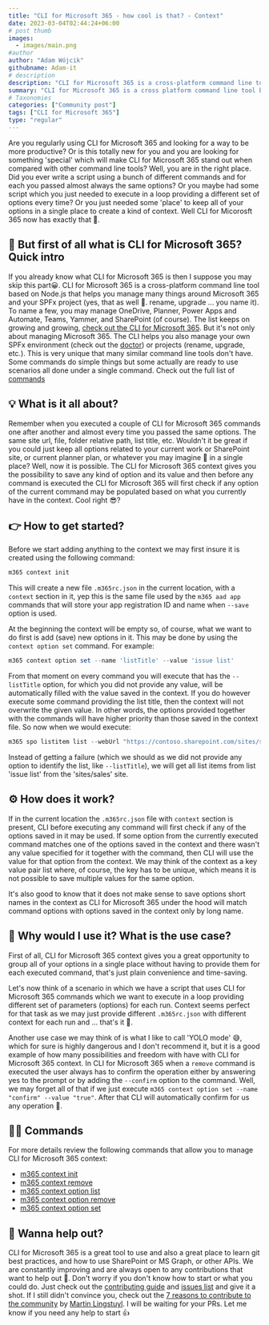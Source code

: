 ```yaml
---
title: "CLI for Microsoft 365 - how cool is that? - Context"
date: 2023-03-04T02:44:24+06:00
# post thumb
images:
  - images/main.png
#author
author: "Adam Wójcik"
githubname: Adam-it
# description
description: "CLI for Microsoft 365 is a cross-platform command line tool based on Node.js that helps you manage many things around Microsoft 365 and your SPFx project (yes, that as well 🤩. rename, upgrade ... you name it). You may manage OneDrive, Planner, Power Apps and Automate, Teams, Yammer, SharePoint (of course). The list keeps on growing and growing. Let's check some tips and tricks which may improve your experience with CLI for Microsoft 365."
summary: "CLI for Microsoft 365 is a cross platform command line tool based on Node.js that helps you manage many things around Microsoft 365 and your SPFx project (yes, that as well 🤩. rename, upgrade ... you name it). You may manage OneDrive, Planner, Power Apps and Automate, Teams, Yammer, SharePoint (of course). The list keeps on growing and growing. Lets check some tips and tricks which may improve your experience with CLI for Microsoft 365."
# Taxonomies
categories: ["Community post"]
tags: ["CLI for Microsoft 365"]
type: "regular" 
---
```


Are you regularly using CLI for Microsoft 365 and looking for a way to be more productive? Or is this totally new for you and you are looking for something 'special' which will make CLI for Microsoft 365 stand out when compared with other command line tools? Well, you are in the right place. Did you ever write a script using a bunch of different commands and for each you passed almost always the same options? Or you maybe had some script which you just needed to execute in a loop providing a different set of options every time? Or you just needed some 'place' to keep all of your options in a single place to create a kind of context. Well CLI for Micorosft 365 now has exactly that 🤩.

## 🤔 But first of all what is CLI for Microsoft 365? Quick intro

If you already know what CLI for Microsoft 365 is then I suppose you may skip this part😀. CLI for Microsoft 365 is a cross-platform command line tool based on Node.js that helps you manage many things around Microsoft 365 and your SPFx project (yes, that as well 🤩. rename, upgrade ... you name it). To name a few, you may manage OneDrive, Planner, Power Apps and Automate, Teams, Yammer, and SharePoint (of course). The list keeps on growing and growing, [check out the CLI for Microsoft 365](https://pnp.github.io/cli-microsoft365/). But it's not only about managing Microsoft 365. The CLI helps you also manage your own SPFx environment (check out the [doctor](https://pnp.github.io/cli-microsoft365/cmd/spfx/spfx-doctor/)) or projects (rename, upgrade, etc.). This is very unique that many similar command line tools don't have. Some commands do simple things but some actually are ready to use scenarios all done under a single command. Check out the full list of [commands](https://pnp.github.io/cli-microsoft365/cmd/login/#usage)

## 💡 What is it all about?

Remember when you executed a couple of CLI for Microsoft 365 commands one after another and almost every time you passed the same options. The same site url, file, folder relative path, list title, etc. Wouldn't it be great if you could just keep all options related to your current work or SharePoint site, or current planner plan, or whatever you may imagine 🧠 in a single place? Well, now it is possible. The CLI for Microsoft 365 context gives you the possibility to save any kind of option and its value and then before any command is executed the CLI for Microsoft 365 will first check if any option of the current command may be populated based on what you currently have in the context. Cool right 😎?

## 👉 How to get started?

Before we start adding anything to the context we may first insure it is created using the following command:

```powershell
m365 context init
```

This will create a new file `.m365rc.json` in the current location, with a `context` section in it, yep this is the same file used by the `m365 aad app` commands that will store your app registration ID and name when `--save` option is used.

At the beginning the context will be empty so, of course, what we want to do first is add (save) new options in it. This may be done by using the `context option set` command. For example:

```powershell
m365 context option set --name 'listTitle' --value 'issue list'
```

From that moment on every command you will execute that has the `--listTitle` option, for which you did not provide any value, will be automatically filled with the value saved in the context. If you do however execute some command providing the list title, then the context will not overwrite the given value. In other words, the options provided together with the commands will have higher priority than those saved in the context file. So now when we would execute:

```powershell
m365 spo listitem list --webUrl "https://contoso.sharepoint.com/sites/sales"
```

Instead of getting a failure (which we should as we did not provide any option to identify the list, like `--listTitle`), we will get all list items from list 'issue list' from the 'sites/sales' site.

## ⚙️ How does it work?

If in the current location the `.m365rc.json` file with `context` section is present, CLI before executing any command will first check if any of the options saved in it may be used. If some option from the currently executed command matches one of the options saved in the context and there wasn't any value specified for it together with the command, then CLI will use the value for that option from the context. We may think of the context as a key value pair list where, of course, the key has to be unique, which means it is not possible to save multiple values for the same option.

It's also good to know that it does not make sense to save options short names in the context as CLI for Microsoft 365 under the hood will match command options with options saved in the context only by long name.

## 📑 Why would I use it? What is the use case?

First of all, CLI for Microsoft 365 context gives you a great opportunity to group all of your options in a single place without having to provide them for each executed command, that's just plain convenience and time-saving. 

Let's now think of a scenario in which we have a script that uses CLI for Microsoft 365 commands which we want to execute in a loop providing different set of parameters (options) for each run. Context seems perfect for that task as we may just provide different `.m365rc.json` with different context for each run and ... that's it 🙂.

Another use case we may think of is what I like to call 'YOLO mode' 😅, which for sure is highly dangerous and I don't recommend it, but it is a good example of how many possibilities and freedom with have with CLI for Microsoft 365 context. In CLI for Microsoft 365 when a `remove` command is executed the user always has to confirm the operation either by answering yes to the prompt or by adding the `--confirm` option to the command. Well, we may forget all of that if we just execute `m365 context option set --name "confirm" --value "true"`. After that CLI will automatically confirm for us any operation 🤯.

## 🧑‍💻 Commands

For more details review the following commands that allow you to manage CLI for Microsoft 365 context:

- [m365 context init](https://pnp.github.io/cli-microsoft365/cmd/context/context-init/)
- [m365 context remove](https://pnp.github.io/cli-microsoft365/cmd/context/context-remove/)
- [m365 context option list](https://pnp.github.io/cli-microsoft365/cmd/context/option/option-list/)
- [m365 context option remove](https://pnp.github.io/cli-microsoft365/cmd/context/option/option-remove/)
- [m365 context option set](https://pnp.github.io/cli-microsoft365/cmd/context/option/option-set/)

## 🙋 Wanna help out?

CLI for Microsoft 365 is a great tool to use and also a great place to learn git best practices, and how to use SharePoint or MS Graph, or other APIs. We are constantly improving and are always open to any contributions that want to help out 💪. Don't worry if you don't know how to start or what you could do. Just check out the [contributing guide](https://github.com/pnp/cli-microsoft365/blob/main/CONTRIBUTING.md) and [issues list](https://github.com/pnp/cli-microsoft365/issues) and give it a shot. If I still didn't convince you, check out the [7 reasons to contribute to the community](https://pnp.github.io/blog/post/7-reasons-to-contribute-to-the-community/) by [Martin Lingstuyl](https://github.com/martinlingstuyl/). I will be waiting for your PRs. Let me know if you need any help to start 👍
